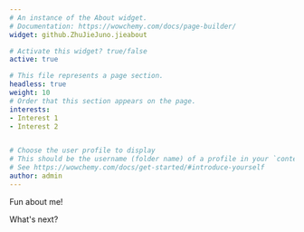 ```yaml
---
# An instance of the About widget.
# Documentation: https://wowchemy.com/docs/page-builder/
widget: github.ZhuJieJuno.jieabout

# Activate this widget? true/false
active: true

# This file represents a page section.
headless: true
weight: 10
# Order that this section appears on the page.
interests:
- Interest 1
- Interest 2


# Choose the user profile to display
# This should be the username (folder name) of a profile in your `content/authors/` folder.
# See https://wowchemy.com/docs/get-started/#introduce-yourself
author: admin
---
```


Fun about me!

What's next?
